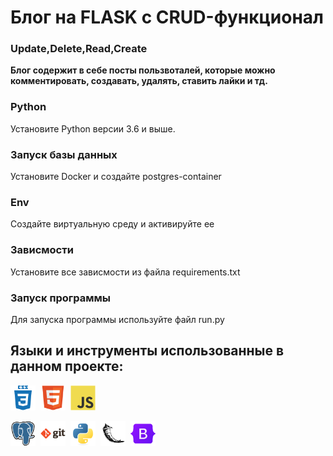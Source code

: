 # Блог на FLASK с CRUD-функционал

### Update,Delete,Read,Create

**Блог содержит в себе посты пользвоталей, которые можно комментировать, создавать, удалять, ставить лайки и тд.**

### Python
Установите Python версии 3.6 и выше.
### Запуск базы данных
Установите Docker и создайте postgres-container
### Env
Создайте виртуальную среду и активируйте ее
### Зависмости
Установите все зависмости из файла requirements.txt
### Запуск программы
Для запуска программы используйте файл run.py

## Языки и инструменты использованные в данном проекте:
  <img src="https://github.com/devicons/devicon/blob/master/icons/css3/css3-plain-wordmark.svg"  title="CSS3" alt="CSS" width="40" height="40"/>&nbsp;
  <img src="https://github.com/devicons/devicon/blob/master/icons/html5/html5-original.svg" title="HTML5" alt="HTML" width="40" height="40"/>&nbsp;
  <img src="https://github.com/devicons/devicon/blob/master/icons/javascript/javascript-original.svg" title="JavaScript" alt="JavaScript" width="40" height="40"/>&nbsp;

  <img src="https://github.com/devicons/devicon/blob/55609aa5bd817ff167afce0d965585c92040787a/icons/postgresql/postgresql-original.svg#L1" title="PostgreSQL"  alt="PostgreSQL" width="40" height="40"/>&nbsp;
  <img src="https://github.com/devicons/devicon/blob/master/icons/git/git-original-wordmark.svg" title="Git" alt="Git" width="40" height="40"/>&nbsp;
  <img src="https://github.com/devicons/devicon/blob/master/icons/python/python-original.svg" title="Python" alt="Python" width="40" height="40"/>&nbsp;
  <img src="https://github.com/devicons/devicon/blob/master/icons/flask/flask-original.svg" title="Flask" alt="Flask" width="40" height="40"/>&nbsp;
  <img src="https://github.com/devicons/devicon/blob/master/icons/bootstrap/bootstrap-original.svg" title="Bootstrap" alt="Bootstrap" width="40" height="40"/>&nbsp;
